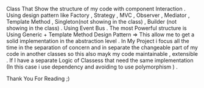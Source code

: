 Class That Show  the structure  of my code  with component Interaction .
Using design  pattern like Factory  ,  Strategy ,  MVC , Observer ,  Mediator  , Template Method , Singleton(not showing in the class) , Builder (not showing in the class) .
Using Event Bus  .
The most Powerful structure is Using Generic + Template Method Design Pattern => This  allow me to get a solid implementation  in the abstraction level .
In My Project i focus all the time  in the  separation  of concern  and in separate the  changeable  part of my code in another classes so this also mayk my code maintainable , extensible  .
If I have a separate  Logic of Classess that  need the same implementation (In this case i use  dependency  and avoiding to use  polymorphism ) .

Thank You For Reading ;)
